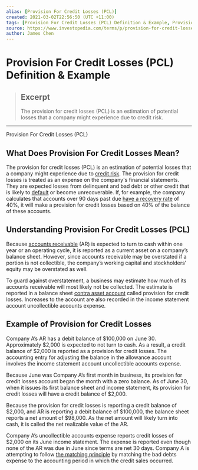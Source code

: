 ```yaml
---
alias: [Provision For Credit Losses (PCL)]
created: 2021-03-02T22:56:50 (UTC +11:00)
tags: [Provision For Credit Losses (PCL) Definition & Example, Provision For Credit Losses (PCL)]
source: https://www.investopedia.com/terms/p/provision-for-credit-losses.asp
author: James Chen
---
```


# Provision For Credit Losses (PCL) Definition & Example

> ## Excerpt
> The provision for credit losses (PCL) is an estimation of potential losses that a company might experience due to credit risk.

---

Provision For Credit Losses (PCL)
## What Does Provision For Credit Losses Mean?

The provision for credit losses (PCL) is an estimation of potential losses that a company might experience due to [credit risk](https://www.investopedia.com/terms/c/creditrisk.asp). The provision for credit losses is treated as an expense on the company's financial statements. They are expected losses from delinquent and bad debt or other credit that is likely to [default](https://www.investopedia.com/terms/d/default2.asp) or become unrecoverable. If, for example, the company calculates that accounts over 90 days past due [have a recovery rate](https://www.investopedia.com/terms/b/bad-debt-recovery.asp) of 40%, it will make a provision for credit losses based on 40% of the balance of these accounts.

## Understanding Provision For Credit Losses (PCL)

Because [accounts receivable](https://www.investopedia.com/terms/a/accountsreceivable.asp) (AR) is expected to turn to cash within one year or an operating cycle, it is reported as a current asset on a company’s balance sheet. However, since accounts receivable may be overstated if a portion is not collectible, the company’s working capital and stockholders’ equity may be overstated as well.

To guard against overstatement, a business may estimate how much of its accounts receivable will most likely not be collected. The estimate is reported in a balance sheet [contra asset account](https://www.investopedia.com/terms/c/contraaccount.asp) called provision for credit losses. Increases to the account are also recorded in the income statement account uncollectible accounts expense.

## Example of Provision for Credit Losses

Company A’s AR has a debit balance of $100,000 on June 30. Approximately $2,000 is expected to not turn to cash. As a result, a credit balance of $2,000 is reported as a provision for credit losses. The accounting entry for adjusting the balance in the allowance account involves the income statement account uncollectible accounts expense.

Because June was Company A’s first month in business, its provision for credit losses account began the month with a zero balance. As of June 30, when it issues its first balance sheet and income statement, its provision for credit losses will have a credit balance of $2,000.

Because the provision for credit losses is reporting a credit balance of $2,000, and AR is reporting a debit balance of $100,000, the balance sheet reports a net amount of $98,000. As the net amount will likely turn into cash, it is called the net realizable value of the AR.

Company A’s uncollectible accounts expense reports credit losses of $2,000 on its June income statement. The expense is reported even though none of the AR was due in June since terms are net 30 days. Company A is attempting to follow [the matching principle](https://www.investopedia.com/terms/a/accrualaccounting.asp) by matching the bad debts expense to the accounting period in which the credit sales occurred.
